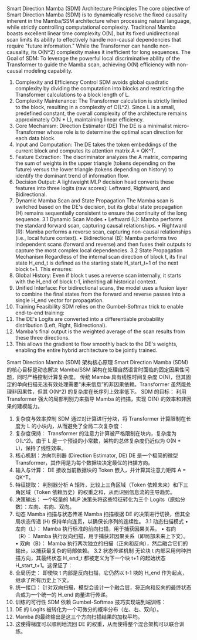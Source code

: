 Smart Direction Mamba (SDM) Architecture Principles
The core objective of Smart Direction Mamba (SDM) is to dynamically resolve the fixed causality inherent in the Mamba/SSM architecture when processing natural language, while strictly controlling computational complexity.
Traditional Mamba boasts excellent linear time complexity O(N), but its fixed unidirectional scan limits its ability to effectively handle non-causal dependencies that require "future information." While the Transformer can handle non-causality, its O(N^2) complexity makes it inefficient for long sequences.
The Goal of SDM: To leverage the powerful local discriminative ability of the Transformer to guide the Mamba scan, achieving O(N) efficiency with non-causal modeling capability.
1. Complexity and Efficiency Control
SDM avoids global quadratic complexity by dividing the computation into blocks and restricting the Transformer calculations to a block length of L.
1. Complexity Maintenance: The Transformer calculation is strictly limited to the block, resulting in a complexity of O(L^2). Since L is a small, predefined constant, the overall complexity of the architecture remains approximately O(N * L), maintaining linear efficiency.
2. Core Mechanism: Direction Estimator (DE)
The DE is a minimalist micro-Transformer whose role is to determine the optimal scan direction for each data block.
1. Input and Computation: The DE takes the token embeddings of the current block and computes its attention matrix A = QK^T.
2. Feature Extraction: The discriminator analyzes the A matrix, comparing the sum of weights in the upper triangle (tokens depending on the future) versus the lower triangle (tokens depending on history) to identify the dominant trend of information flow.
3. Decision Output: A lightweight MLP decision head converts these features into three logits (raw scores): Leftward, Rightward, and Bidirectional.
3. Dynamic Mamba Scan and State Propagation
The Mamba scan is switched based on the DE's decision, but its global state propagation (H) remains sequentially consistent to ensure the continuity of the long sequence.
3.1 Dynamic Scan Modes
• Leftward (L): Mamba performs the standard forward scan, capturing causal relationships.
• Rightward (R): Mamba performs a reverse scan, capturing non-causal relationships (i.e., local future context).
• Bidirectional (B): Mamba performs two independent scans (forward and reverse) and then fuses their outputs to capture the most complex local dependencies.
3.2 State Propagation Mechanism
Regardless of the internal scan direction of block t, its final state H_end_t is defined as the starting state H_start_t+1 of the next block t+1. This ensures:
1. Global History: Even if block t uses a reverse scan internally, it starts with the H_end of block t-1, inheriting all historical context.
2. Unified Interface: For bidirectional scans, the model uses a fusion layer to combine the final states from the forward and reverse passes into a single H_end vector for propagation.
4. Training Feasibility
SDM relies on the Gumbel-Softmax trick to enable end-to-end training:
1. The DE's Logits are converted into a differentiable probability distribution (Left, Right, Bidirectional).
2. Mamba's final output is the weighted average of the scan results from these three directions.
3. This allows the gradient to flow smoothly back to the DE's weights, enabling the entire hybrid architecture to be jointly trained.


Smart Direction Mamba (SDM) 架构核心原理
Smart Direction Mamba (SDM) 的核心目标是动态解决 Mamba/SSM 架构在处理自然语言时面临的固定因果性问题，同时严格控制计算复杂度。
传统 Mamba 具有线性时间复杂度 O(N)，但其固定的单向扫描无法有效处理需要“未来信息”的非因果依赖。Transformer 虽然能处理非因果性，但其 O(N^2) 的复杂度在长序列上效率低下。
SDM 的目标： 利用 Transformer 强大的局部判别力来指导 Mamba 的扫描，实现 O(N) 的效率和非因果的建模能力。
1. 复杂度与效率控制
SDM 通过对计算进行分块，将 Transformer 计算限制在长度为 L 的小块内，从而避免了全局二次复杂度：
1. 复杂度保持： Transformer 的注意力计算被严格限制在块内，复杂度为 O(L^2)。由于 L 是一个预设的小常数，架构的总体复杂度仍近似为 O(N * L)，保持了线性效率。
2. 核心机制：方向判别器 (Direction Estimator, DE)
DE 是一个极简的微型 Transformer，其作用是为每个数据块决定最优的扫描方向。
1. 输入与计算： DE 接收当前数据块的 Token 嵌入，并计算其注意力矩阵 A = QK^T。
2. 特征提取： 判别器分析 A 矩阵，比较上三角区域（Token 依赖未来）和下三角区域（Token 依赖历史）的权重之和，从而识别信息流的主导趋势。
3. 决策输出： 一个轻量的 MLP 决策头将这些特征转化为三个 Logits（原始分数）：左向、右向、双向。
3. 动态 Mamba 扫描与状态传递
Mamba 扫描根据 DE 的决策进行切换，但其全局状态传递 (H) 保持单向连贯，以确保长序列的连续性。
3.1 动态扫描模式
• 左向（L）： Mamba 执行标准的前向扫描，用于捕获因果关系。
• 右向（R）： Mamba 执行反向扫描，用于捕获非因果关系（即局部未来上下文）。
• 双向（B）： Mamba 执行两次独立的扫描（正向和反向），然后融合它们的输出，以捕获最复杂的局部依赖。
3.2 状态传递机制
无论块 t 内部采用何种扫描方向，其最终状态 H_end_t 都被定义为下一个块 t+1 的起始状态 H_start_t+1。这保证了：
1. 全局历史： 即使块 t 内部是反向扫描，它仍然以 t-1 块的 H_end 作为起点，继承了所有历史上下文。
2. 统一接口： 针对双向扫描，模型会设计一个融合层，将正向和反向的最终状态合成为一个统一的 H_end 向量进行传递。
4. 训练的可行性
SDM 依赖 Gumbel-Softmax 技巧实现端到端训练：
1. DE 的 Logits 被转化为一个可微分的概率分布（左、右、双向）。
2. Mamba 的最终输出是这三个方向扫描结果的加权平均。
3. 这使得梯度可以顺利地流回 DE 的权重，从而使得整个混合架构可以联合训练。
